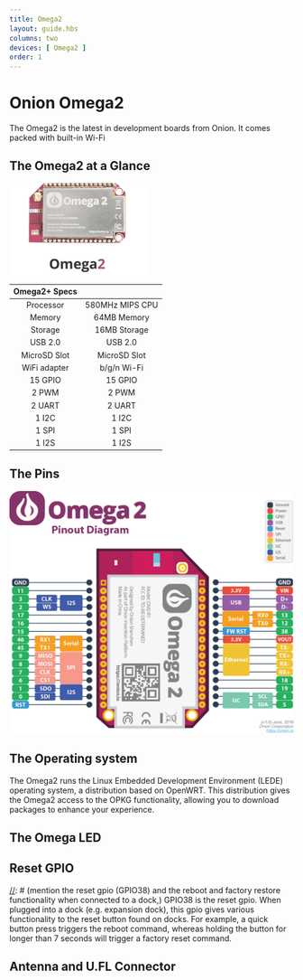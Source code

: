 ```yaml
---
title: Omega2
layout: guide.hbs
columns: two
devices: [ Omega2 ]
order: 1
---
```


# Onion Omega2

[//]: # (intro of the Omega2 IoT computer)
The Omega2 is the latest in development boards from Onion. It comes packed with built-in Wi-Fi

## The Omega2 at a Glance

[//]: # (TODO: have an illustration with labels)
![omega2](../img/omega-2-pic.png)

| Omega2+ Specs  | |
| :-------------: | :-------------:  |
| Processor | 580MHz MIPS CPU  |
| Memory | 64MB Memory  |
| Storage | 16MB Storage  |
| USB 2.0 | USB 2.0  |
| MicroSD Slot | MicroSD Slot  |
| WiFi adapter | b/g/n Wi-Fi  |
| 15 GPIO | 15 GPIO  |
| 2 PWM | 2 PWM  |
| 2 UART | 2 UART  |
| 1 I2C | 1 I2C  |
| 1 SPI |  1 SPI   |
| 1 I2S | 1 I2S  |

## The Pins

[//]: # (image of omega2 pinout)
![pinout](../img/omega-2-pinout-diagram.png)

[//]: # (LATER: include section on the 50pin connector)


## The Operating system

[//]: # (Linux operating system: LEDE blah blah)
The Omega2 runs the Linux Embedded Development Environment (LEDE) operating system, a distribution based on OpenWRT. This distribution gives the Omega2 access to the OPKG functionality, allowing you to download packages to enhance your experience.

## The Omega LED

[//]: # (Info on the Omega LED, state that it uses GPIO44, link to Omega LED article)

## Reset GPIO

[//]: # (mention the reset gpio (GPIO38) and the reboot and factory restore functionality when connected to a dock,)
GPIO38 is the reset gpio. When plugged into a dock (e.g. expansion dock), this gpio gives various functionality to the reset button found on docks. For example, a quick button press triggers the reboot command, whereas holding the button for longer than 7 seconds will trigger a factory reset command.

## Antenna and U.FL Connector

[//]: # (Description of SMT antenna used on the Omega, mention that it's directional, have a diagram of the directionality)
[//]: # (Describe that U.FL connector can be used to connect other, bigger antennas)

[//]: # (TO DO: ## Mechanical Drawing)

[//]: # (insert mechanical drawing image, link to repo)

